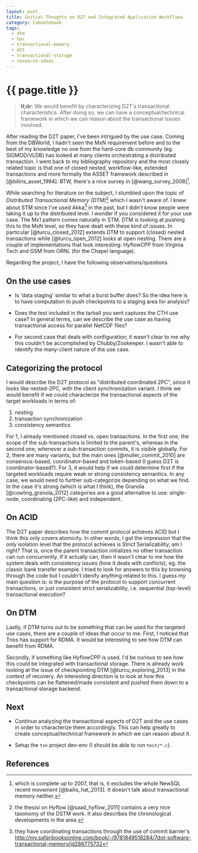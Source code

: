 ```yaml
---
layout: post
title: Initial Thoughts on D2T and Integrated Application Workflows
category: labnotebook
tags:
  - dtm
  - hpc
  - transactional-memory
  - d2t
  - transactional-storage
  - research-ideas
---
```


# {{ page.title }}

> **tl;dr:** We would benefit by characterizing D2T's transactional characteristics. After doing so, 
we can have a conceptual/technical framework in which we can reason about the transactional issues 
involved.

After reading the D2T paper, I've been intrigued by the use case. Coming from the DBWorld, I hadn't 
seen the MxN requirement before and to the best of my knowledge no one from the hard-core db 
community (eg. SIGMOD/VLDB) has looked at many clients orchestrating a distributed transaction. I 
went back to my bibliography repository and the most closely related topic is that one of closed 
nested, workflow-like, extended transactions and more formally the ASSET framework described in 
[@biliris_asset_1994]. BTW, there's a nice survey in [@wang_survey_2008][^1].

While searching for literature on the subject, I stumbled upon the topic of *Distributed 
Transactional Memory (DTM)*[^2] which I wasn't aware of. I knew about STM since I've used Akka[^3] 
in the past, but I didn't know people were taking it up to the distributed level. I wonder if you 
considered it for your use case. The Mx1 pattern comes naturally in STM. DTM is looking at pushing 
this to the MxN level, so they have dealt with these kind of issues. In particular 
[@turcu_closed_2012] extends DTM to support (closed) nested transactions while [@turcu_open_2012] 
looks at open nesting. There are a couple of implementations that look interesting: HyflowCPP from 
Virginia Tech and GSM from ORNL (for the Chapel language).

[^1]: which is complete up to 2007, that is, it excludes the whole NewSQL recent movement 
[@bailis_hat_2013]. It doesn't talk about transactional memory neither.

[^2]: the thesisi on Hyflow [@saad_hyflow_2011] contains a very nice taxonomy of the DSTM work. It 
also describes the chronological developments in the area.

[^3]: they have coordinating transactions through the use of commit barrier's 
<http://my.safaribooksonline.com/book/-/9781849518284/7dot-software-transactional-memory/id286775732>

Regarding the project, I have the following observations/questions.

## On the use cases

  - Is 'data staging' similar to what a burst buffer does? So the idea here is to have computation 
    to push checkpoints to a staging area for analysis?

  - Does the test included in the tarball you sent captures the CTH use case? In general terms, can 
    we describe the use case as having transactional access for parallel NetCDF files?

  - For second case that deals with configuration, it wasn't clear to me why this couldn't be 
    accomplished by Chubby/Zookeeper. I wasn't able to identify the many-client nature of the use 
    case.

## Categorizing the protocol

I would describe the D2T protocol as "distributed coordinated 2PC", since it looks like nested-2PC, 
with the client synchronization variant. I think we would benefit if we could characterize the 
transactional aspects of the target workloads in terms of:

 1. nesting
 2. transaction synchronization
 3. consistency semantics

For 1, I already mentioned closed vs. open transactions. In the first one, the scope of the 
sub-transactions is limited to the parent's, whereas in the second one, whenever a sub-transaction 
commits, it is visible globally. For 2, there are many variants, but the main ones 
[@muller_commit_2010] are consensus-based, coordinator-based and token-based (I guess D2T is 
coordinator-based?). For 3, it would help if we could determine first if the targeted workloads 
require weak or strong consistency semantics. In any case, we would need to further sub-categorize 
depending on what we find. In the case it's strong (which is what I think), the Granola 
[@cowling_granola_2012] categories are a good alternative to use: single-node, coordinating 
(2PC-like) and independent.

## On ACID

The D2T paper describes how the commit protocol achieves ACID but I think this only covers 
atomicity. In other words, I got the impression that the only isolation level that the protocol 
achieves is Strict Serializability, am I right? That is, once the parent transaction initializes no 
other transaction can run concurrently. If it actually can, then it wasn't clear to me how the 
system deals with consistency issues (how it deals with conflicts), eg. the classic bank transfer 
example. I tried to look for answers to this by browsing through the code but I couldn't idenify 
anything related to this. I guess my main question is: is the purpose of the protocol to support 
concurrent transactions, or just consistent strict serializability, i.e. sequential (top-level) 
transactional execution?

## On DTM

Lastly, if DTM turns out to be something that can be used for the targeted use cases, there are a 
couple of ideas that occur to me. First, I noticed that Trios has support for RDMA. It would be 
interesting to see how DTM can benefit from RDMA.

Secondly, if something like HyflowCPP is used. I'd be curious to see how this could be integrated 
with transactional storage. There is already work looking at the issue of checkpointing DTM 
[@turcu_exploring_2013] in the context of recovery. An interesting direction is to look at how this 
checkpoints can be flattened/made consistent and pushed them down to a transactional storage 
backend.

## Next

  - Continue analyzing the transactional aspects of D2T and the use cases in order to characterize 
    them accordingly. This can help greatly to create conceptual/technical framework in which we can 
    reason about it.

  - Setup the `txn` project dev-env (I should be able to run `test/*.c`).

## References

